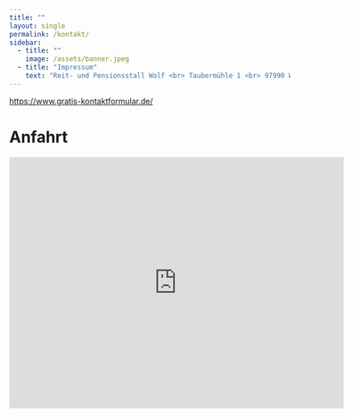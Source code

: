 ```yaml
---
title: ""
layout: single
permalink: /kontakt/
sidebar:
  - title: ""
    image: /assets/banner.jpeg
  - title: "Impressum"
    text: "Reit- und Pensionsstall Wolf <br> Taubermühle 1 <br> 97990 Weikersheim"
---
```


<a id="77bab012d138030bea32485cfd351291" href="https://www.gratis-kontaktformular.de/r17101-vergleich" target="_blank">https://www.gratis-kontaktformular.de/</a><script src="https://www.gratis-kontaktformular.de/formular2.php?i=77bab012d138030bea32485cfd351291" type="text/javascript"></script>

# Anfahrt
<iframe src="https://www.google.com/maps/embed?pb=!1m18!1m12!1m3!1d2346.0996058159067!2d9.893101975999658!3d49.47459945714582!2m3!1f0!2f0!3f0!3m2!1i1024!2i768!4f13.1!3m3!1m2!1s0x47987bb01e7b07d1%3A0x19f3c920c5ffd362!2sReit-%20und%20Pensionsstall%20Wolf!5e1!3m2!1sde!2sde!4v1707762885623!5m2!1sde!2sde" width="600" height="450" style="border:0;" allowfullscreen="" loading="lazy" referrerpolicy="no-referrer-when-downgrade"></iframe>

